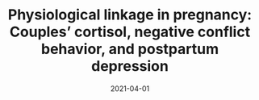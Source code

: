 ---
title: "Physiological linkage in pregnancy: Couples’ cortisol, negative conflict behavior, and postpartum depression"
collection: publications
permalink: /publications/pregnancy
date: 2021-04-01
venue: 'Journal of Biological Psychology'
paperurl: 'https://www.sciencedirect.com/science/article/abs/pii/S0301051121000661'
citation: 'Khaled, M., Corner, G.W., Morris, A. <b>Havaldar, S.</b>, Luo, E., & Saxbe, D.E. (2021)'
---